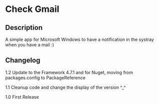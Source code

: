# Check Gmail

## Description
A simple app for Microsoft Windows to have a notification in the systray when you have a mail :)

## Changelog
1.2 Update to the Framework 4.7.1 and for Nuget, moving from packages.config to PackageReference

1.1 Cleanup code and change the display of the version ^_^

1.0 First Release

